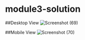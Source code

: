 # module3-solution

##Desktop View
![Screenshot (69)](https://user-images.githubusercontent.com/78634146/121178416-16443200-c87c-11eb-8d38-865f6ec8a9bb.png)


##Mobile View
![Screenshot (70)](https://user-images.githubusercontent.com/78634146/121178464-21975d80-c87c-11eb-902b-6ae683dc83d0.png)


